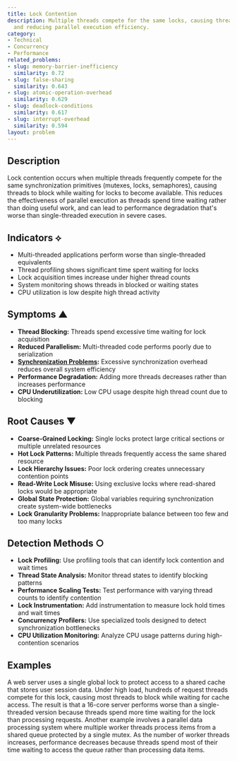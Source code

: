 ```yaml
---
title: Lock Contention
description: Multiple threads compete for the same locks, causing threads to block
  and reducing parallel execution efficiency.
category:
- Technical
- Concurrency
- Performance
related_problems:
- slug: memory-barrier-inefficiency
  similarity: 0.72
- slug: false-sharing
  similarity: 0.643
- slug: atomic-operation-overhead
  similarity: 0.629
- slug: deadlock-conditions
  similarity: 0.617
- slug: interrupt-overhead
  similarity: 0.594
layout: problem
---
```


## Description

Lock contention occurs when multiple threads frequently compete for the same synchronization primitives (mutexes, locks, semaphores), causing threads to block while waiting for locks to become available. This reduces the effectiveness of parallel execution as threads spend time waiting rather than doing useful work, and can lead to performance degradation that's worse than single-threaded execution in severe cases.

## Indicators ⟡

- Multi-threaded applications perform worse than single-threaded equivalents
- Thread profiling shows significant time spent waiting for locks
- Lock acquisition times increase under higher thread counts
- System monitoring shows threads in blocked or waiting states
- CPU utilization is low despite high thread activity

## Symptoms ▲

- **Thread Blocking:** Threads spend excessive time waiting for lock acquisition
- **Reduced Parallelism:** Multi-threaded code performs poorly due to serialization
- **[Synchronization Problems](synchronization-problems.md):** Excessive synchronization overhead reduces overall system efficiency
- **Performance Degradation:** Adding more threads decreases rather than increases performance
- **CPU Underutilization:** Low CPU usage despite high thread count due to blocking

## Root Causes ▼

- **Coarse-Grained Locking:** Single locks protect large critical sections or multiple unrelated resources
- **Hot Lock Patterns:** Multiple threads frequently access the same shared resource
- **Lock Hierarchy Issues:** Poor lock ordering creates unnecessary contention points
- **Read-Write Lock Misuse:** Using exclusive locks where read-shared locks would be appropriate
- **Global State Protection:** Global variables requiring synchronization create system-wide bottlenecks
- **Lock Granularity Problems:** Inappropriate balance between too few and too many locks

## Detection Methods ○

- **Lock Profiling:** Use profiling tools that can identify lock contention and wait times
- **Thread State Analysis:** Monitor thread states to identify blocking patterns
- **Performance Scaling Tests:** Test performance with varying thread counts to identify contention
- **Lock Instrumentation:** Add instrumentation to measure lock hold times and wait times
- **Concurrency Profilers:** Use specialized tools designed to detect synchronization bottlenecks
- **CPU Utilization Monitoring:** Analyze CPU usage patterns during high-contention scenarios

## Examples

A web server uses a single global lock to protect access to a shared cache that stores user session data. Under high load, hundreds of request threads compete for this lock, causing most threads to block while waiting for cache access. The result is that a 16-core server performs worse than a single-threaded version because threads spend more time waiting for the lock than processing requests. Another example involves a parallel data processing system where multiple worker threads process items from a shared queue protected by a single mutex. As the number of worker threads increases, performance decreases because threads spend most of their time waiting to access the queue rather than processing data items.